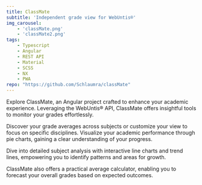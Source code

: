 ```yaml
---
title: ClassMate
subtitle: 'Independent grade view for WebUntis®'
img_carousel:
    - 'classMate.png'
    - 'classMate2.png'
tags:
    - Typescript
    - Angular
    - REST API
    - Material
    - SCSS
    - NX
    - PWA
repo: "https://github.com/Schlaumra/classMate"
---
```


Explore ClassMate, an Angular project crafted to enhance your academic experience. Leveraging the WebUntis® API, ClassMate offers insightful tools to monitor your grades effortlessly.

Discover your grade averages across subjects or customize your view to focus on specific disciplines. Visualize your academic performance through pie charts, gaining a clear understanding of your progress.

Dive into detailed subject analysis with interactive line charts and trend lines, empowering you to identify patterns and areas for growth.

ClassMate also offers a practical average calculator, enabling you to forecast your overall grades based on expected outcomes.